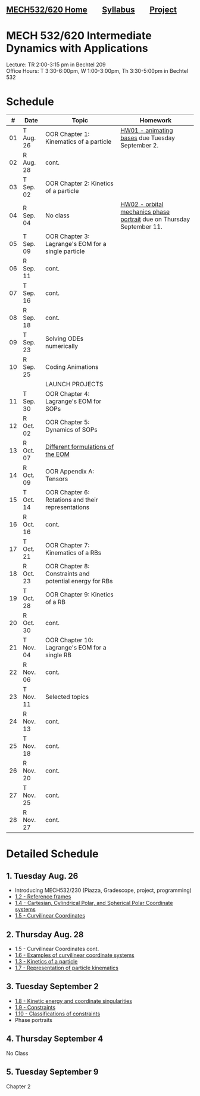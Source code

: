 [MECH532/620 Home](README.md)        [Syllabus](syllabus.md)        [Project](project.md)
---

# MECH 532/620 Intermediate Dynamics with Applications
Lecture: TR 2:00-3:15 pm in Bechtel 209\
Office Hours: T 3:30-6:00pm, W 1:00-3:00pm, Th 3:30-5:00pm in Bechtel 532

# Schedule

| # | Date      | Topic | Homework |
|---|-----------|----------|----------|
| 01 | T Aug. 26 | OOR Chapter 1: Kinematics of a particle    | [HW01 - animating bases](https://drive.google.com/file/d/1krKZoVwwGjROBr_xz4FcZ1o--ajEghTr/view?usp=sharing) due Tuesday September 2.   |
| 02 | R Aug. 28 | cont.  |    |
| 03 | T Sep. 02 | OOR Chapter 2: Kinetics of a particle   |    |
| 04 | R Sep. 04 | No class  |  [HW02 - orbital mechanics phase portrait](https://drive.google.com/file/d/14R4AnZM5m6I-V7xa8ZfdTFJoOwJCZPKp/view?usp=sharing) due on Thursday September 11. |
| 05 | T Sep. 09 | OOR Chapter 3: Lagrange's EOM for a single particle | |
| 06 | R Sep. 11 | cont. | |
| 07 | T Sep. 16 | cont. | |
| 08 | R Sep. 18 | cont. | |
| 09 | T Sep. 23 | Solving ODEs numerically | |
| 10 | R Sep. 25 | Coding Animations | |
| | | LAUNCH PROJECTS | |
| 11 | T Sep. 30 | OOR Chapter 4: Lagrange's EOM for SOPs | |
| 12 | R Oct. 02 | OOR Chapter 5: Dynamics of SOPs | |
| 13 | R Oct. 07 | [Different formulations of the EOM](https://doi.org/10.1007/s11071-021-06565-2) | |
| 14 | R Oct. 09 | OOR Appendix A: Tensors | |
| 15 | T Oct. 14 | OOR Chapter 6: Rotations and their representations | |
| 16 | R Oct. 16 | cont. | |
| 17 | T Oct. 21 | OOR Chapter 7: Kinematics of a RBs | |
| 18 | R Oct. 23 | OOR Chapter 8: Constraints and potential energy for RBs | |
| 19 | T Oct. 28 | OOR Chapter 9: Kinetics of a RB | |
| 20 | R Oct. 30 | cont. | |
| 21 | T Nov. 04 | OOR Chapter 10: Lagrange's EOM for a single RB | |
| 22 | R Nov. 06 | cont. | |
| 23 | T Nov. 11 | Selected topics | |
| 24 | R Nov. 13 | cont. | |
| 25 | T Nov. 18 | cont. | |
| 26 | R Nov. 20 | cont. | |
| 27 | T Nov. 25 | cont. | |
| 28 | R Nov. 27 | cont. | |


<!-- ---

# Detailed Schedule
{:.no_toc}

## Table of contents
{: .no_toc .text-delta }

1. TOC
{:toc}

--- -->

# Detailed Schedule

## 1. Tuesday Aug. 26 

- Introducing MECH532/230 (Piazza, Gradescope, project, programming)
- [1.2 - Reference frames](https://drive.google.com/file/d/1oT8Tge58OZHu-iXoMyfXXgyQeeFXmWvb/view?usp=sharing)
- [1.4 - Cartesian, Cylindrical Polar, and Spherical Polar Coordinate systems](https://drive.google.com/file/d/1oT8Tge58OZHu-iXoMyfXXgyQeeFXmWvb/view?usp=sharing)
- [1.5 - Curvilinear Coordinates](https://drive.google.com/file/d/1jcezCxyimag3mSecutKtLOo4UJVDz2jY/view?usp=sharing)

## 2. Thursday Aug. 28 

- 1.5 - Curvilinear Coordinates cont.
- [1.6 - Examples of curvilinear coordinate systems](https://drive.google.com/file/d/1dczXWic3R4R5BDfeM3x13SYKx5xXqLE_/view?usp=sharing)
- [1.3 - Kinetics of a particle](https://drive.google.com/file/d/1oT8Tge58OZHu-iXoMyfXXgyQeeFXmWvb/view?usp=sharing)
- [1.7 - Representation of particle kinematics](https://drive.google.com/file/d/15gqZHFznfvLQvxZZ8ACki__cLNoWwPQj/view?usp=sharing)

## 3. Tuesday September 2
- [1.8 - Kinetic energy and coordinate singularities](https://drive.google.com/file/d/1dV4R1pqsr6v4vRIFhbiqVKIbonNEZIz1/view?usp=sharing)
- [1.9 - Constraints](https://drive.google.com/file/d/1kFDUXIdpRNXS0H6F1djLhTNcj2WHU7UR/view?usp=sharing)
- [1.10 - Classifications of constraints](https://drive.google.com/file/d/1BX2bz43KqopZKK0BDIfJITMkIPhLuFUD/view?usp=sharing)
- Phase portraits

## 4. Thursday September 4
No Class

## 5. Tuesday September 9
Chapter 2
